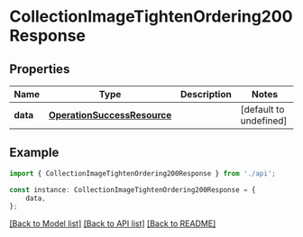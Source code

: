 # CollectionImageTightenOrdering200Response


## Properties

Name | Type | Description | Notes
------------ | ------------- | ------------- | -------------
**data** | [**OperationSuccessResource**](OperationSuccessResource.md) |  | [default to undefined]

## Example

```typescript
import { CollectionImageTightenOrdering200Response } from './api';

const instance: CollectionImageTightenOrdering200Response = {
    data,
};
```

[[Back to Model list]](../README.md#documentation-for-models) [[Back to API list]](../README.md#documentation-for-api-endpoints) [[Back to README]](../README.md)
